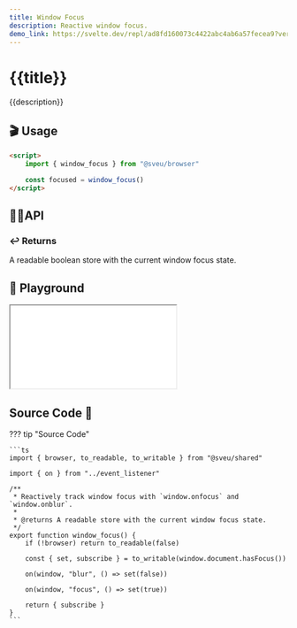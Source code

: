 ```yaml
---
title: Window Focus
description: Reactive window focus.
demo_link: https://svelte.dev/repl/ad8fd160073c4422abc4ab6a57fecea9?version=3.55.1
---
```


# {{title}}

{{description}}

## 🎬 Usage

```html
<script>
    import { window_focus } from "@sveu/browser"

    const focused = window_focus()
</script>
```

## 👩‍💻API

### ↩️ Returns

A readable boolean store with the current window focus state.

## 🧪 Playground

<iframe class="h-120 w-full" src="{{demo_link}}"></iframe>

## Source Code 👀

??? tip "Source Code"

    ```ts
    import { browser, to_readable, to_writable } from "@sveu/shared"

    import { on } from "../event_listener"

    /**
     * Reactively track window focus with `window.onfocus` and `window.onblur`.
     *
     * @returns A readable store with the current window focus state.
     */
    export function window_focus() {
        if (!browser) return to_readable(false)

        const { set, subscribe } = to_writable(window.document.hasFocus())

        on(window, "blur", () => set(false))

        on(window, "focus", () => set(true))

        return { subscribe }
    }
    ```
